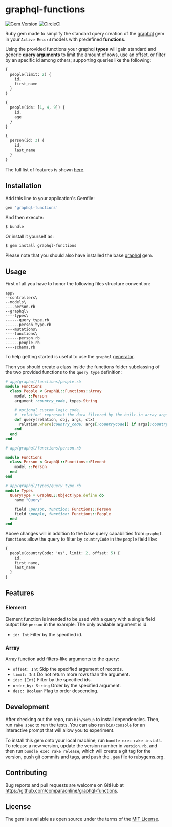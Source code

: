 # graphql-functions

[![Gem Version](https://badge.fury.io/rb/graphql-functions.svg)](https://badge.fury.io/rb/graphql-functions)
[![CircleCI](https://circleci.com/gh/comparaonline/graphql-ruby-functions.svg?style=svg)](https://circleci.com/gh/comparaonline/graphql-ruby-functions)

Ruby gem made to simplify the standard query creation of the [graphql](http://graphql-ruby.org) gem in your `Active Record` models with predefined **functions**.

Using the provided functions your graphql **types** will gain standard and generic **query arguments** to limit the amount of rows, use an offset, or filter by an specific id among others; supporting queries like the following:

```graphql
{
  people(limit: 2) {
    id,
    first_name
  }  
}
```

```graphql
{
  people(ids: [1, 4, 9]) {
    id,
    age
  }
}
```

```graphql
{
  person(id: 3) {
    id,
    last_name
  }
}
```

The full list of features is shown [here](#features).


## Installation

Add this line to your application's Gemfile:

```ruby
gem 'graphql-functions'
```

And then execute:
```
$ bundle
```

Or install it yourself as:
```
$ gem install graphql-functions
```

Please note that you should also have installed the base [graphql](http://graphql-ruby.org) gem.

## Usage

First of all you have to honor the following files structure convention:

```
app\
--controllers\
--models\
----person.rb
--graphql\
----types\
------query_type.rb
------person_type.rb
----mutations\
----functions\
------person.rb
------people.rb
----schema.rb
```

To help getting started is useful to use the `graphql` [generator](http://graphql-ruby.org/schema/generators#graphqlinstall).

Then you should create a class inside the functions folder subclassing of the two provided functions to the `query type` definition:

```ruby
# app/graphql/functions/people.rb
module Functions
  class People < GraphQL::Functions::Array
    model ::Person
    argument :country_code, types.String

    # optional custom logic code.
    # 'relation' represent the data filtered by the built-in array arguments (limit, offset, etc)
    def query(relation, obj, args, ctx)
      relation.where(country_code: args[:countryCode]) if args[:countryCode]
    end
  end
end
```

```ruby
# app/graphql/functions/person.rb

module Functions
  class Person < GraphQL::Functions::Element
    model ::Person
  end
end
```

```ruby
# app/graphql/types/query_type.rb
module Types
  QueryType = GraphQL::ObjectType.define do
    name "Query"

    field :person, function: Functions::Person
    field :people, function: Functions::People
  end
end
```

Above changes will in addition to the base query capabilities from `graphql-functions` allow the query to filter by `countryCode` in the `people` field like:

```graphql
{
  people(countryCode: 'us', limit: 2, offset: 5) {
    id,
    first_name,
    last_name
  }
}
```

## Features

### Element
Element function is intended to be used with a query with a single field output like `person` in the example: The only available argument is id:
- `id: Int` Filter by the specified id.

### Array
Array function add filters-like arguments to the query:
- `offset: Int` Skip the specified argument of records.
- `limit: Int` Do not return more rows than the argument.
- `ids: [Int]` Filter by the specified ids.
- `order_by: String` Order by the specified argument.
- `desc: Boolean` Flag to order descending.


## Development

After checking out the repo, run `bin/setup` to install dependencies. Then, run `rake spec` to run the tests. You can also run `bin/console` for an interactive prompt that will allow you to experiment.

To install this gem onto your local machine, run `bundle exec rake install`. To release a new version, update the version number in `version.rb`, and then run `bundle exec rake release`, which will create a git tag for the version, push git commits and tags, and push the `.gem` file to [rubygems.org](https://rubygems.org).

## Contributing

Bug reports and pull requests are welcome on GitHub at https://github.com/comparaonline/graphql-functions.

## License

The gem is available as open source under the terms of the [MIT License](http://opensource.org/licenses/MIT).
